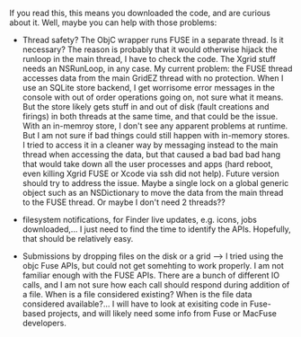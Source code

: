 If you read this, this means you downloaded the code, and are curious about it. Well, maybe you can help with those problems:


* Thread safety? The ObjC wrapper runs FUSE in a separate thread. Is it necessary? The reason is probably that it would otherwise hijack the runloop in the main thread, I have to check the code. The Xgrid stuff needs an NSRunLoop, in any case. My current problem: the FUSE thread accesses data from the main GridEZ thread with no protection. When I use an SQLite store backend, I get worrisome error messages in the console with out of order operations going on, not sure what it means. But the store likely gets stuff in and out of disk (fault creations and firings) in both threads at the same time, and that could be the issue. With an in-memroy store, I don't see any apparent problems at runtime. But I am not sure if bad things could still happen with in-memory stores. I tried to access it in a cleaner way by messaging instead to the main thread when accessing the data, but that caused a bad bad bad hang that would take down all the user processes and apps (hard reboot, even killing Xgrid FUSE or Xcode via ssh did not help). Future version should try to address the issue. Maybe a single lock on a global generic object such as an NSDictionary to move the data from the main thread to the FUSE thread. Or maybe I don't need 2 threads??

* filesystem notifications, for Finder live updates, e.g. icons, jobs downloaded,... I just need to find the time to identify the APIs. Hopefully, that should be relatively easy.

* Submissions by dropping files on the disk or a grid --> I tried using the objc Fuse APIs, but could not get somehting to work properly. I am not familiar enough with the FUSE APIs. There are a bunch of different IO calls, and I am not sure how each call should respond during addition of a file. When is a file considered existing? When is the file data considered available?... I will have to look at exisiting code in Fuse-based projects, and will likely need some info from Fuse or MacFuse developers.
